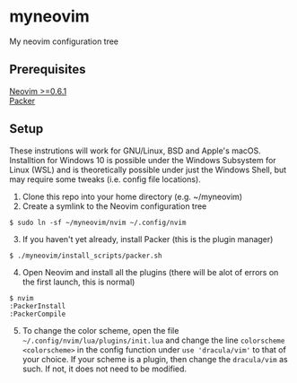 # myneovim
My neovim configuration tree


## Prerequisites 
[Neovim >=0.6.1](https://neovim.io/)<br/>
[Packer](https://github.com/wbthomason/packer.nvim)

## Setup
These instrutions will work for GNU/Linux, BSD and Apple's macOS.
Installtion for Windows 10 is possible under the Windows Subsystem for Linux (WSL) and is theoretically possible under just the Windows Shell, but may require some tweaks (i.e. config file locations).

1. Clone this repo into your home directory (e.g. ~/myneovim)
2. Create a symlink to the Neovim configuration tree
```
$ sudo ln -sf ~/myneovim/nvim ~/.config/nvim
```
3. If you haven't yet already, install Packer (this is the plugin manager)
```
$ ./myneovim/install_scripts/packer.sh
```
4. Open Neovim and install all the plugins (there will be alot of errors on the first launch, this is normal)
```
$ nvim
:PackerInstall
:PackerCompile
```
5. To change the color scheme, open the file `~/.config/nvim/lua/plugins/init.lua` and change the line `colorscheme <colorscheme>` in the config function under `use 'dracula/vim'` to that of your choice. If your scheme is a plugin, then change the `dracula/vim` as such. If not, it does not need to be modified.



